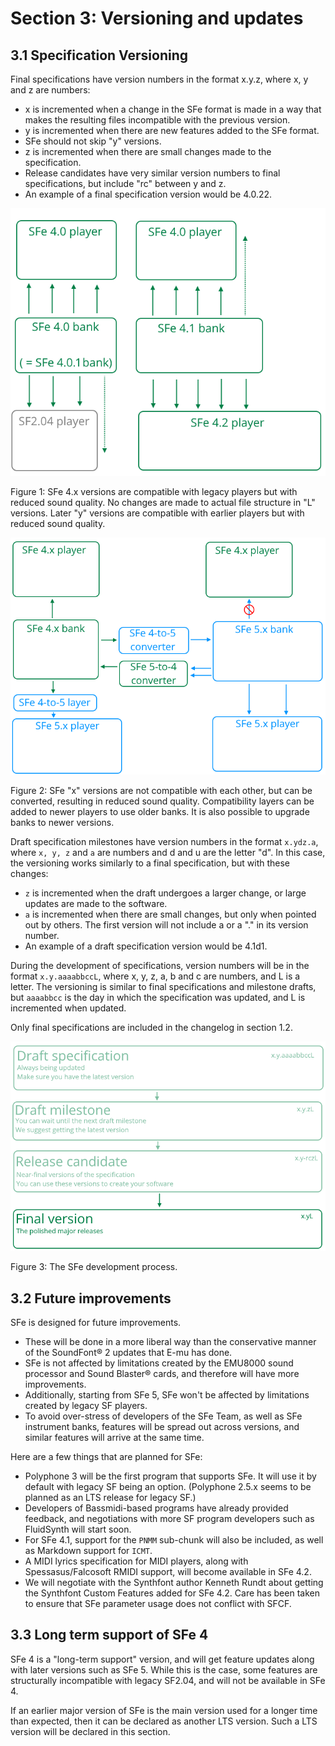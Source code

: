 # Section 3: Versioning and updates

## 3.1 Specification Versioning

Final specifications have version numbers in the format x.y.z, where x, y and z are numbers:

- x is incremented when a change in the SFe format is made in a way that makes the resulting files incompatible with the previous version.
- y is incremented when there are new features added to the SFe format.
- SFe should not skip "y" versions.
- z is incremented when there are small changes made to the specification.
- Release candidates have very similar version numbers to final specifications, but include "rc" between y and z.
- An example of a final specification version would be 4.0.22.

<img title="Figure 1" src="../figures/figure_1.png" alt="SFe 4.x versions are compatible with legacy players but with reduced sound quality. No changes are made to actual file structure in 'L' versions. Later 'y' versions are compatible with earlier players but with reduced sound quality.">

Figure 1: SFe 4.x versions are compatible with legacy players but with reduced sound quality. No changes are made to actual file structure in "L" versions. Later "y" versions are compatible with earlier players but with reduced sound quality.

<img title="Figure 2" src="../figures/figure_2.png" alt="SFe 'x' versions are not compatible with each other, but can be converted, resulting in reduced sound quality. Compatibility layers can be added to newer players to use older banks. It is also possible to upgrade banks to newer versions.">

Figure 2: SFe "x" versions are not compatible with each other, but can be converted, resulting in reduced sound quality. Compatibility layers can be added to newer players to use older banks. It is also possible to upgrade banks to newer versions.

Draft specification milestones have version numbers in the format `x.ydz.a`, where `x, y, z` and `a` are numbers and d and u are the letter "d". In this case, the versioning works similarly to a final specification, but with these changes:

- `z` is incremented when the draft undergoes a larger change, or large updates are made to the software.
- `a` is incremented when there are small changes, but only when pointed out by others. The first version will not include a or a "." in its version number.
- An example of a draft specification version would be 4.1d1.

During the development of specifications, version numbers will be in the format `x.y.aaaabbccL`, where x, y, z, a, b and c are numbers, and L is a letter. The versioning is similar to final specifications and milestone drafts, but `aaaabbcc` is the day in which the specification was updated, and L is incremented when updated.

Only final specifications are included in the changelog in section 1.2.

<img title="Figure 3" src="../figures/figure_3.png" alt="The SFe development process.">

Figure 3: The SFe development process.

## 3.2 Future improvements

SFe is designed for future improvements.

- These will be done in a more liberal way than the conservative manner of the SoundFont® 2 updates that E-mu has done.
- SFe is not affected by limitations created by the EMU8000 sound processor and Sound Blaster® cards, and therefore will have more improvements.
- Additionally, starting from SFe 5, SFe won't be affected by limitations created by legacy SF players.
- To avoid over-stress of developers of the SFe Team, as well as SFe instrument banks, features will be spread out across versions, and similar features will arrive at the same time.

Here are a few things that are planned for SFe:

- Polyphone 3 will be the first program that supports SFe. It will use it by default with legacy SF being an option. (Polyphone 2.5.x seems to be planned as an LTS release for legacy SF.)
- Developers of Bassmidi-based programs have already provided feedback, and negotiations with more SF program developers such as FluidSynth will start soon.
- For SFe 4.1, support for the `PNMM` sub-chunk will also be included, as well as Markdown support for `ICMT`.
- A MIDI lyrics specification for MIDI players, along with Spessasus/Falcosoft RMIDI support, will become available in SFe 4.2.
- We will negotiate with the Synthfont author Kenneth Rundt about getting the Synthfont Custom Features added for SFe 4.2. Care has been taken to ensure that SFe parameter usage does not conflict with SFCF.

## 3.3 Long term support of SFe 4

SFe 4 is a "long-term support" version, and will get feature updates along with later versions such as SFe 5. While this is the case, some features are structurally incompatible with legacy SF2.04, and will not be available in SFe 4.

If an earlier major version of SFe is the main version used for a longer time than expected, then it can be declared as another LTS version. Such a LTS version will be declared in this section.
